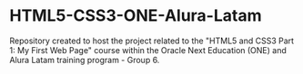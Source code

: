 # HTML5-CSS3-ONE-Alura-Latam
Repository created to host the project related to the "HTML5 and CSS3 Part 1: My First Web Page" course within the Oracle Next Education (ONE) and Alura Latam training program - Group 6.
